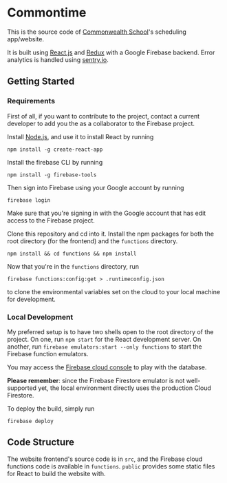 # Commontime

This is the source code of [Commonwealth School](https://www.commschool.org/)'s scheduling app/website.

It is built using [React.js](https://reactjs.org/) and [Redux](https://redux.js.org/) with a Google Firebase backend. Error analytics is handled using [sentry.io](https://sentry.io/).

## Getting Started

### Requirements

First of all, if you want to contribute to the project, contact a current developer to add you the as a collaborator to the Firebase project.

Install [Node.js](https://nodejs.org/en/download/), and use it to install React by running

```npm install -g create-react-app```

Install the firebase CLI by running

```npm install -g firebase-tools```

Then sign into Firebase using your Google account by running

```firebase login```

Make sure that you're signing in with the Google account that has edit access to the Firebase project.

Clone this repository and cd into it. Install the npm packages for both the root directory (for the frontend) and the `functions` directory.

```npm install && cd functions && npm install```

Now that you're in the `functions` directory, run

```firebase functions:config:get > .runtimeconfig.json```

to clone the environmental variables set on the cloud to your local machine for development.

### Local Development

My preferred setup is to have two shells open to the root directory of the project. On one, run `npm start` for the React development server. On another, run `firebase emulators:start --only functions` to start the Firebase function emulators.

You may access the [Firebase cloud console](https://console.firebase.google.com/) to play with the database.

**Please remember**: since the Firebase Firestore emulator is not well-supported yet, the local environment directly uses the production Cloud Firestore.

To deploy the build, simply run

```firebase deploy```

## Code Structure

The website frontend's source code is in `src`, and the Firebase cloud functions code is available in `functions`. `public` provides some static files for React to build the website with.
